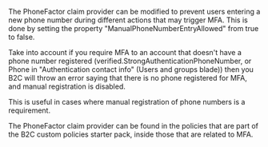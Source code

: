 The PhoneFactor claim provider can be modified to prevent users entering a new phone number during different actions that may trigger MFA. This is done by setting the property "ManualPhoneNumberEntryAllowed" from true to false.

Take into account if you require MFA to an account that doesn't have a phone number registered (verified.StrongAuthenticationPhoneNumber, or Phone in "Authentication contact info" (Users and groups blade)) then you B2C will throw an error saying that there is no phone registered for MFA, and manual registration is disabled.

This is useful in cases where manual registration of phone numbers is a requirement.

The PhoneFactor claim provider can be found in the policies that are part of the B2C custom policies starter pack, inside those that are related to MFA.
